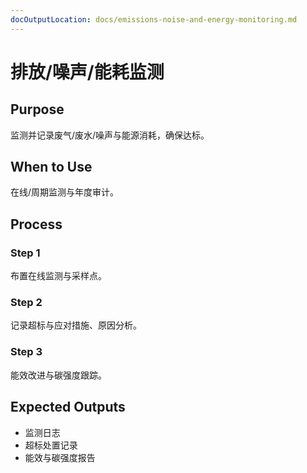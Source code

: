```yaml
---
docOutputLocation: docs/emissions-noise-and-energy-monitoring.md
---
```


# 排放/噪声/能耗监测

## Purpose

监测并记录废气/废水/噪声与能源消耗，确保达标。

## When to Use

在线/周期监测与年度审计。

## Process

### Step 1

布置在线监测与采样点。

### Step 2

记录超标与应对措施、原因分析。

### Step 3

能效改进与碳强度跟踪。

## Expected Outputs

- 监测日志
- 超标处置记录
- 能效与碳强度报告
